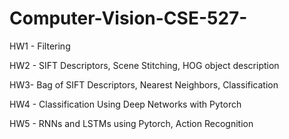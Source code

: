 # Computer-Vision-CSE-527-

HW1 - Filtering 

HW2 - SIFT Descriptors, Scene Stitching, HOG object description

HW3- Bag of SIFT Descriptors, Nearest Neighbors, Classification

HW4 - Classification Using Deep Networks with Pytorch

HW5 - RNNs and LSTMs using Pytorch, Action Recognition
